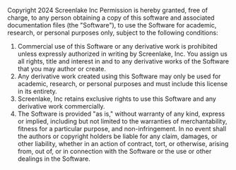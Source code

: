 Copyright 2024 Screenlake Inc
Permission is hereby granted, free of charge, to any person obtaining a copy of this software and associated documentation files (the "Software"), to use the Software for academic, research, or personal purposes only, subject to the following conditions:
1. Commercial use of this Software or any derivative work is prohibited unless expressly authorized in writing by Screenlake, Inc. You assign us all rights, title and interest in and to any derivative works of the Software that you may author or create.
2. Any derivative work created using this Software may only be used for academic, research, or personal purposes and must include this license in its entirety.
3. Screenlake, Inc retains exclusive rights to use this Software and any derivative work commercially.
4. The Software is provided "as is," without warranty of any kind, express or implied, including but not limited to the warranties of merchantability, fitness for a particular purpose, and non-infringement. In no event shall the authors or copyright holders be liable for any claim, damages, or other liability, whether in an action of contract, tort, or otherwise, arising from, out of, or in connection with the Software or the use or other dealings in the Software.
